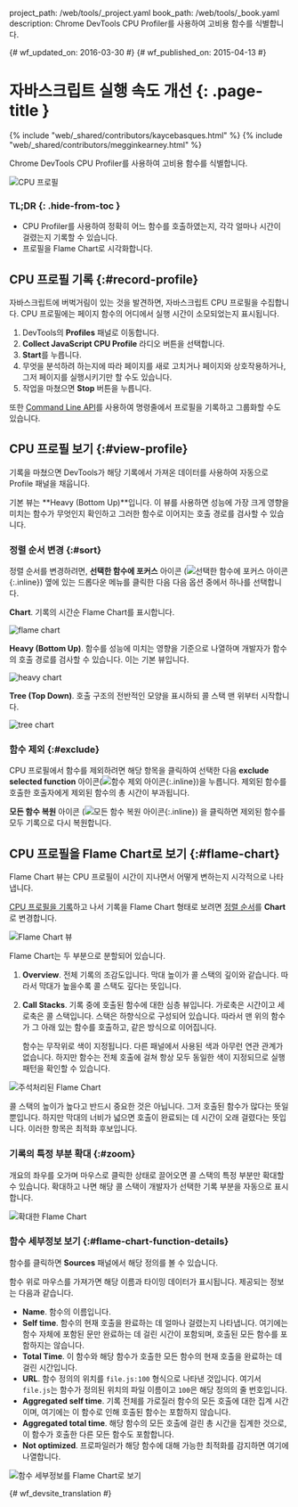 project_path: /web/tools/_project.yaml
book_path: /web/tools/_book.yaml
description: Chrome DevTools CPU Profiler를 사용하여 고비용 함수를 식별합니다.

{# wf_updated_on: 2016-03-30 #}
{# wf_published_on: 2015-04-13 #}

# 자바스크립트 실행 속도 개선 {: .page-title }

{% include "web/_shared/contributors/kaycebasques.html" %}
{% include "web/_shared/contributors/megginkearney.html" %}

Chrome DevTools CPU
Profiler를 사용하여 고비용 함수를 식별합니다.

![CPU 프로필](imgs/cpu-profile.png)


### TL;DR {: .hide-from-toc }
- CPU Profiler를 사용하여 정확히 어느 함수를 호출하였는지, 각각 얼마나 시간이 걸렸는지 기록할 수 있습니다.
- 프로필을 Flame Chart로 시각화합니다.


## CPU 프로필 기록 {:#record-profile}

자바스크립트에 버벅거림이 있는 것을 발견하면, 자바스크립트 CPU 프로필을 수집합니다.
CPU 프로필에는 페이지 함수의 어디에서 실행 시간이 소모되었는지 표시됩니다.

1. DevTools의 **Profiles** 패널로 이동합니다.
2. **Collect JavaScript CPU Profile** 라디오 버튼을 선택합니다.
3. **Start**를 누릅니다.
4. 무엇을 분석하려 하는지에 따라 페이지를 새로 고치거나 
페이지와 상호작용하거나, 그저 페이지를 실행시키기만 할 수도 있습니다. 
5. 작업을 마쳤으면 **Stop** 버튼을 누릅니다. 

또한 [Command Line API][profile]를 사용하여 명령줄에서 프로필을 기록하고
그룹화할 수도 있습니다.

[profile]: /web/tools/chrome-devtools/debug/command-line/command-line-reference#profilename-and-profileendname

## CPU 프로필 보기 {:#view-profile}

기록을 마쳤으면 DevTools가 해당 기록에서 가져온 데이터를 사용하여 자동으로 Profile 패널을
채웁니다. 

기본 뷰는 **Heavy (Bottom Up)**입니다. 이 뷰를 사용하면 
성능에 가장 크게 영향을 미치는 함수가 무엇인지 확인하고 그러한 함수로 이어지는 
호출 경로를 검사할 수 있습니다. 

### 정렬 순서 변경 {:#sort}

정렬 순서를 변경하려면, 
**선택한 함수에 포커스** 아이콘
(![선택한 함수에 포커스 아이콘](imgs/focus.png){:.inline}) 옆에 있는 드롭다운 메뉴를 클릭한 다음 
다음 옵션 중에서 하나를 선택합니다.

**Chart**. 기록의 시간순 Flame Chart를 표시합니다.

![flame chart](imgs/flamechart.png)

**Heavy (Bottom Up)**. 함수를 성능에 미치는 영향을 기준으로 나열하며 개발자가 
함수의 호출 경로를 검사할 수 있습니다. 이는 기본 뷰입니다. 

![heavy chart](imgs/heavy.png)

**Tree (Top Down)**. 호출 구조의 전반적인 모양을 표시하되
콜 스택 맨 위부터 시작합니다. 

![tree chart](imgs/tree.png)

### 함수 제외 {:#exclude}

CPU 프로필에서 함수를 제외하려면 해당 항목을 클릭하여 선택한 다음 
**exclude selected function** 아이콘(![함수 제외 아이콘](imgs/exclude.png){:.inline})을
누릅니다. 제외된 함수를
호출한 호출자에게 제외된 함수의 총 시간이 부과됩니다.

**모든 함수 복원** 아이콘
(![모든 함수 복원 아이콘](imgs/restore.png){:.inline})
을 클릭하면 제외된 함수를 모두 기록으로 다시 복원합니다.

## CPU 프로필을 Flame Chart로 보기 {:#flame-chart}

Flame Chart 뷰는 CPU 프로필이 시간이 지나면서 어떻게 변하는지 시각적으로
나타냅니다. 

[CPU 프로필을 기록](#record-profile)하고 나서 기록을
Flame Chart 형태로 보려면 [정렬 순서](#sort)를 **Chart**로 변경합니다.

![Flame Chart 뷰](imgs/flamechart.png)

Flame Chart는 두 부분으로 분할되어 있습니다.

1. **Overview**. 전체 기록의 조감도입니다.
   막대 높이가 콜 스택의 깊이와 
같습니다. 따라서 막대가 높을수록 콜 스택도 깊다는 뜻입니다. 

2. **Call Stacks**. 기록 중에 호출된 
함수에 대한 심층 뷰입니다. 가로축은 시간이고 세로축은 
콜 스택입니다. 스택은 하향식으로 구성되어 있습니다. 따라서 맨 위의 함수가 그 아래 있는 함수를 호출하고, 
같은 방식으로 이어집니다. 

   함수는 무작위로 색이 지정됩니다. 다른 패널에서 사용된 색과 아무런 
연관 관계가 없습니다. 하지만 함수는 전체 호출에 걸쳐 항상 모두 동일한 색이 지정되므로
실행 패턴을 확인할 수 있습니다. 

![주석처리된 Flame Chart](imgs/annotated-cpu-flame.png)

콜 스택의 높이가 높다고 반드시 중요한 것은 아닙니다. 그저 호출된 함수가 많다는 뜻일
뿐입니다. 하지만 막대의 너비가 넓으면 호출이 완료되는 데 시간이 오래 걸렸다는 
뜻입니다. 이러한 항목은 최적화 후보입니다. 

### 기록의 특정 부분 확대 {:#zoom}

개요의 좌우를 오가며 마우스로 클릭한 상태로 끌어오면 콜 스택의 특정 부분만 
확대할 수 있습니다. 확대하고 나면 해당 콜 스택이
개발자가 선택한 기록 부분을 자동으로 표시합니다.

![확대한 Flame Chart](imgs/benchmark-zoom.png)

### 함수 세부정보 보기 {:#flame-chart-function-details}

함수를 클릭하면 **Sources** 패널에서 해당 정의를 볼 수 있습니다.

함수 위로 마우스를 가져가면 해당 이름과 타이밍 데이터가 표시됩니다. 제공되는 정보는 
다음과 같습니다. 

*  **Name**. 함수의 이름입니다.
*  **Self time**. 함수의 현재 호출을 완료하는 데 얼마나 걸렸는지 
나타냅니다. 여기에는 함수 자체에 포함된 문만 완료하는 데 걸린 시간이 포함되며, 
호출된 모든 함수를 포함하지는 않습니다.
*  **Total Time**. 이 함수와 해당 함수가 호출한 모든 함수의 현재 호출을 완료하는 데 
걸린 시간입니다.
*  **URL**. 함수 정의의 위치를 
`file.js:100` 형식으로 나타낸 것입니다. 여기서 `file.js`는 함수가 정의된 위치의 파일 이름이고 
`100`은 해당 정의의 줄 번호입니다.
*  **Aggregated self time**. 기록 전체를 가로질러 함수의 모든 호출에 대한 
집계 시간이며, 여기에는 이 함수로 인해 호출된 함수는 
포함하지 않습니다.
*  **Aggregated total time**. 해당 함수의 모든 호출에 걸린 총 시간을 집계한 것으로, 
이 함수가 호출한 다른 모든 함수도 포함합니다.
*  **Not optimized**. 프로파일러가 해당 함수에 대해 가능한 최적화를
감지하면 여기에 나열합니다.

![함수 세부정보를 Flame Chart로 보기](imgs/details.png)


{# wf_devsite_translation #}
